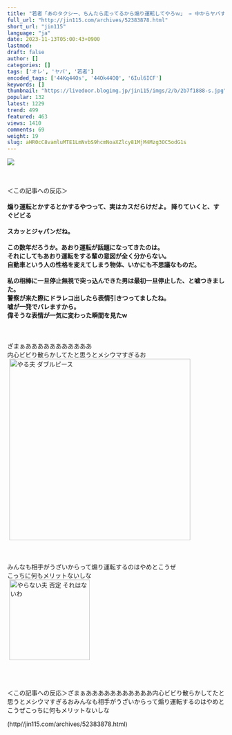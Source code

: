 ```yaml
---
title: "若者「あのタクシー、ちんたら走ってるから煽り運転してやろｗ」 → 中からヤバすぎる人が出てきて終わるｗｗｗｗｗ "
full_url: "http://jin115.com/archives/52383878.html"
short_url: "jin115"
language: "ja"
date: 2023-11-13T05:00:43+0900
lastmod: 
draft: false
author: []
categories: []
tags: ['オレ', 'ヤバ', '若者']
encoded_tags: ['44Kq44Os', '44Ok44OQ', '6Iul6ICF']
keywords: []
thumbnail: "https://livedoor.blogimg.jp/jin115/imgs/2/b/2b7f1888-s.jpg"
popular: 132
latest: 1229
trend: 499
featured: 463
views: 1410
comments: 69
weight: 19
slug: aHR0cC8vamluMTE1LmNvbS9hcmNoaXZlcy81MjM4Mzg3OC5odG1s
---
```


![](https://livedoor.blogimg.jp/jin115/imgs/2/b/2b7f1888-s.jpg)

<div><a name='more'></a> <br> <br> ＜この記事への反応＞<br> <br> <b>煽り運転とかするとかするやつって、実はカスだらけだよ。 降りていくと、すぐビビる</b><br> <br> <b>スカッとジャパンだね。</b><br> <br> <b>この数年だろうか。あおり運転が話題になってきたのは。<br> それにしてもあおり運転をする輩の意図が全く分からない。<br> 自動車という人の性格を変えてしまう物体、いかにも不思議なものだ。</b><br> <br> <b>私の相棒に一旦停止無視で突っ込んできた男は最初一旦停止した、と嘘つきました。<br> 警察が来た際にドラレコ出したら表情引きつってましたね。<br> 嘘が一発でバレますから。<br> 偉そうな表情が一気に変わった瞬間を見たw</b><br> <br> <br> <br> ざまぁあああああああああああ<br> 内心ビビり散らかしてたと思うとメシウマすぎるお<br> <img src='https//livedoor.blogimg.jp/jin115/imgs/a/6/a66f4222.gif' alt='やる夫 ダブルピース' width='419' border='0' hspace='5' class='pict'><br> <br> <br> <br> みんなも相手がうざいからって煽り運転するのはやめとこうぜ<br> こっちに何もメリットないしな<br> <img src='https//livedoor.blogimg.jp/jin115/imgs/e/8/e81c286f.gif' alt='やらない夫 否定 それはないわ' width='186' border='0' hspace='5' class='pict'><br> <br> <br> <br> <p>＜この記事への反応＞ざまぁあああああああああああ内心ビビり散らかしてたと思うとメシウマすぎるおみんなも相手がうざいからって煽り運転するのはやめとこうぜこっちに何もメリットないしな</p></div>

(http//jin115.com/archives/52383878.html)
